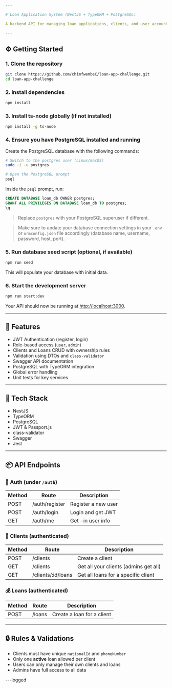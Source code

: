 ```yaml
---

# Loan Application System (NestJS + TypeORM + PostgreSQL)

A backend API for managing loan applications, clients, and user accounts using NestJS.

---
```


## ⚙️ Getting Started

### 1. Clone the repository

```bash
git clone https://github.com/chimfwembeC/loan-app-challenge.git
cd loan-app-challenge
```

### 2. Install dependencies

```bash
npm install
```

### 3. Install ts-node globally (if not installed)

```bash
npm install -g ts-node
```

### 4. Ensure you have PostgreSQL installed and running

Create the PostgreSQL database with the following commands:

```bash
# Switch to the postgres user (Linux/macOS)
sudo -i -u postgres

# Open the PostgreSQL prompt
psql
```

Inside the `psql` prompt, run:

```sql
CREATE DATABASE loan_db OWNER postgres;
GRANT ALL PRIVILEGES ON DATABASE loan_db TO postgres;
\q
```

> Replace `postgres` with your PostgreSQL superuser if different.

> Make sure to update your database connection settings in your `.env` or `ormconfig.json` file accordingly (database name, username, password, host, port).

### 5. Run database seed script (optional, if available)

```bash
npm run seed
```

This will populate your database with initial data.

### 6. Start the development server

```bash
npm run start:dev
```

Your API should now be running at [http://localhost:3000](http://localhost:3000).

---

## 🚀 Features

* JWT Authentication (register, login)
* Role-based access (`user`, `admin`)
* Clients and Loans CRUD with ownership rules
* Validation using DTOs and `class-validator`
* Swagger API documentation
* PostgreSQL with TypeORM integration
* Global error handling
* Unit tests for key services

---

## 🧱 Tech Stack

* NestJS
* TypeORM
* PostgreSQL
* JWT & Passport.js
* class-validator
* Swagger
* Jest

---

## 📦 API Endpoints

### 🔐 Auth (under `/auth`)

| Method | Route          | Description                  |
| ------ | -------------- | ---------------------------- |
| POST   | /auth/register | Register a new user          |
| POST   | /auth/login    | Login and get JWT            |
| GET    | /auth/me  | Get -in user info      |


### 👤 Clients (authenticated)

| Method | Route               | Description                           |
| ------ | ------------------- | ------------------------------------- |
| POST   | /clients            | Create a client                       |
| GET    | /clients            | Get all your clients (admins get all) |
| GET    | /clients/\:id/loans | Get all loans for a specific client   |

### 💰 Loans (authenticated)

| Method | Route  | Description                |
| ------ | ------ | -------------------------- |
| POST   | /loans | Create a loan for a client |

---

## 🔒 Rules & Validations

* Clients must have unique `nationalId` and `phoneNumber`
* Only one **active** loan allowed per client
* Users can only manage their own clients and loans
* Admins have full access to all data

---logged